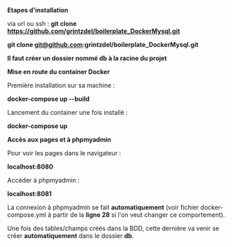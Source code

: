 **Etapes d'installation**

via url ou ssh : 
**git clone https://github.com/grintzdel/boilerplate_DockerMysql.git**

**git clone git@github.com:grintzdel/boilerplate_DockerMysql.git**

**Il faut créer un dossier nommé db à la racine du projet**

**Mise en route du container Docker**

Première installation sur sa machine : 

**docker-compose up --build**

Lancement du container une fois installé : 

**docker-compose up**



**Accès aux pages et à phpmyadmin**

Pour voir les pages dans le navigateur : 

**localhost:8080**

Accéder à phpmyadmin : 

**localhost:8081**

La connexion à phpmyadmin se fait **automatiquement** (voir fichier docker-compose.yml à partir de la **ligne 28** si l'on veut changer ce comportement).

Une fois des tables/champs créés dans la BDD, cette dernière va venir se créer **automatiquement** dans le dossier **db**. 
